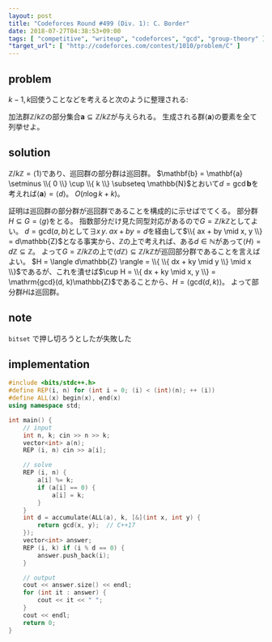 ```yaml
---
layout: post
title: "Codeforces Round #499 (Div. 1): C. Border"
date: 2018-07-27T04:38:53+09:00
tags: [ "competitive", "writeup", "codeforces", "gcd", "group-theory" ]
"target_url": [ "http://codeforces.com/contest/1010/problem/C" ]
---
```


## problem

$k - 1, k$回使うことなどを考えると次のように整理される:

加法群$\mathbb{Z}/k\mathbb{Z}$の部分集合$\mathbf{a} \subseteq \mathbb{Z}/k\mathbb{Z}$が与えられる。
生成される群$\langle \mathbf{a} \rangle$の要素を全て列挙せよ。

## solution

$\mathbb{Z}/k\mathbb{Z} = \langle 1 \rangle$であり、巡回群の部分群は巡回群。
$\mathbf{b} = \mathbf{a} \setminus \\{ 0 \\} \cup \\{ k \\} \subseteq \mathbb{N}$とおいて$d = \mathrm{gcd} \, \mathbf{b}$を考えれば$\langle \mathbf{a} \rangle = \langle d \rangle$。
$O(n \log k + k)$。

証明は巡回群の部分群が巡回群であることを構成的に示せばでてくる。
部分群$H \subseteq G = \langle g \rangle$をとる。
指数部分だけ見た同型対応があるので$G = \mathbb{Z}/k\mathbb{Z}$としてよい。
$d = \mathrm{gcd}(a, b)$として$\exists x \, y. \; ax + by = d$を経由して$\\{ ax + by \mid x, y \\} = d\mathbb{Z}$となる事実から、$\mathbb{Z}$の上で考えれば、ある$d \in \mathbb{N}$があって$\langle H \rangle = d\mathbb{Z} \subseteq \mathbb{Z}$。
よって$G = \mathbb{Z}/k\mathbb{Z}$の上で$\langle d\mathbb{Z} \rangle \subseteq \mathbb{Z}/k\mathbb{Z}$が巡回部分群であることを言えばよい。
$H = \langle d\mathbb{Z} \rangle = \\{ \\{ dx + ky \mid y \\} \mid x \\}$であるが、これを潰せば$\cup H = \\{ dx + ky \mid x, y \\} = \mathrm{gcd}(d, k)\mathbb{Z}$であることから、$H = \langle \mathrm{gcd}(d, k) \rangle$。
よって部分群$H$は巡回群。

## note

`bitset` で押し切ろうとしたが失敗した

## implementation

``` c++
#include <bits/stdc++.h>
#define REP(i, n) for (int i = 0; (i) < (int)(n); ++ (i))
#define ALL(x) begin(x), end(x)
using namespace std;

int main() {
    // input
    int n, k; cin >> n >> k;
    vector<int> a(n);
    REP (i, n) cin >> a[i];

    // solve
    REP (i, n) {
        a[i] %= k;
        if (a[i] == 0) {
            a[i] = k;
        }
    }
    int d = accumulate(ALL(a), k, [&](int x, int y) {
        return gcd(x, y);  // C++17
    });
    vector<int> answer;
    REP (i, k) if (i % d == 0) {
        answer.push_back(i);
    }

    // output
    cout << answer.size() << endl;
    for (int it : answer) {
        cout << it << " ";
    }
    cout << endl;
    return 0;
}
```
